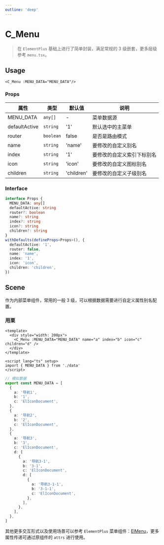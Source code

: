 ```yaml
---
outline: 'deep'
---
```


# C_Menu

> 在 `ElementPlus` 基础上进行了简单封装，满足常规的 3 级嵌套，更多层级参考 `menu.tsx`。

## Usage

`<C_Menu :MENU_DATA="MENU_DATA"/>`

### Props

| 属性          | 类型      | 默认值     | 说明                       |
| ------------- | --------- | ---------- | -------------------------- |
| MENU_DATA     | `any[]`   | -          | 菜单数据源                 |
| defaultActive | `string`  | '1'        | 默认选中的主菜单           |
| router        | `boolean` | false      | 是否是路由模式             |
| name          | `string`  | 'name'     | 要修改的自定义别名         |
| index         | `string`  | '1'        | 要修改的自定义索引下标别名 |
| icon          | `string`  | 'icon'     | 要修改的自定义图标别名     |
| children      | `string`  | 'children' | 要修改的自定义子级别名     |

### Interface

```ts
interface Props {
  MENU_DATA: any[]
  defaultActive: string
  router?: boolean
  name?: string
  index?: string
  icon?: string
  children?: string
}
withDefaults(defineProps<Props>(), {
  defaultActive: '1',
  router: false,
  name: 'name',
  index: '1',
  icon: 'icon',
  children: 'children',
})
```

## Scene

作为内部菜单组件，常用的一般 3 级，可以根据数据需要进行自定义属性别名配置。

### 用栗

```vue{3,8}
<template>
  <div style="width: 200px">
    <C_Menu :MENU_DATA="MENU_DATA" name="a" index="b" icon="c" children="d" />
  </div>
</template>

<script lang="ts" setup>
import { MENU_DATA } from './data'
</script>
```

```ts
// 模拟数据
export const MENU_DATA = [
  {
    a: '导航1',
    b: '1',
    c: 'ElIconDocument',
  },
  {
    a: '导航2',
    b: '2',
    c: 'ElIconDocument',
  },
  {
    a: '导航3',
    b: '3',
    c: 'ElIconDocument',
    d: [
      {
        a: '导航3-1',
        b: '3-1',
        c: 'ElIconDocument',
        d: [
          {
            a: '导航3-1-1',
            b: '3-1-1',
            c: 'ElIconDocument',
          },
        ],
      },
    ],
  },
]
```

其他更多交互形式以及使用场景可以参考 `ElementPlus` 菜单组件：[ElMenu](http://element-plus.org/zh-CN/component/menu.html#%E4%BE%A7%E6%A0%8F)，更多属性传递可通过原组件的 `attrs` 进行使用。
